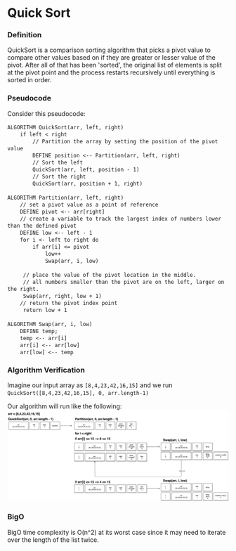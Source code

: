 # Quick Sort

### Definition 
QuickSort is a comparison sorting algorithm that picks a pivot value to compare other values based on if they are greater or lesser value of the pivot. After all of that has been 'sorted', the original list of elements is split at the pivot point and the process restarts recursively until everything is sorted in order. 


### Pseudocode
Consider this pseudocode:

```
ALGORITHM QuickSort(arr, left, right)
    if left < right
        // Partition the array by setting the position of the pivot value 
        DEFINE position <-- Partition(arr, left, right)
        // Sort the left
        QuickSort(arr, left, position - 1)
        // Sort the right
        QuickSort(arr, position + 1, right)

ALGORITHM Partition(arr, left, right)
    // set a pivot value as a point of reference
    DEFINE pivot <-- arr[right]
    // create a variable to track the largest index of numbers lower than the defined pivot
    DEFINE low <-- left - 1
    for i <- left to right do
        if arr[i] <= pivot
            low++
            Swap(arr, i, low)

     // place the value of the pivot location in the middle.
     // all numbers smaller than the pivot are on the left, larger on the right. 
     Swap(arr, right, low + 1)
    // return the pivot index point
     return low + 1

ALGORITHM Swap(arr, i, low)
    DEFINE temp;
    temp <-- arr[i]
    arr[i] <-- arr[low]
    arr[low] <-- temp
```


### Algorithm Verification
Imagine our input array as `[8,4,23,42,16,15]` and we run `QuickSort([8,4,23,42,16,15], 0, arr.length-1)`

Our algorithm will run like the following:
![](../assets/QuickSort.png)



### BigO
BigO time complexity is O(n^2) at its worst case since it may need to iterate over the length of the list twice. 
